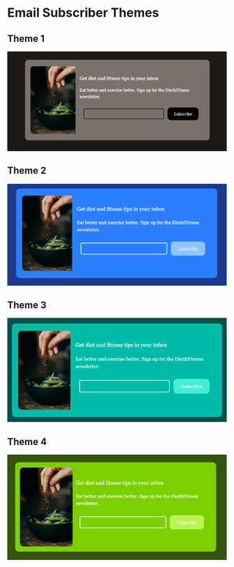 # Email Subscriber Themes

## Theme 1

![alt text](./Images/image.png)


## Theme 2

![alt text](./Images/image1.png)


## Theme 3


![alt text](./Images/image2.png)


## Theme 4


![alt text](./Images/image3.png)
